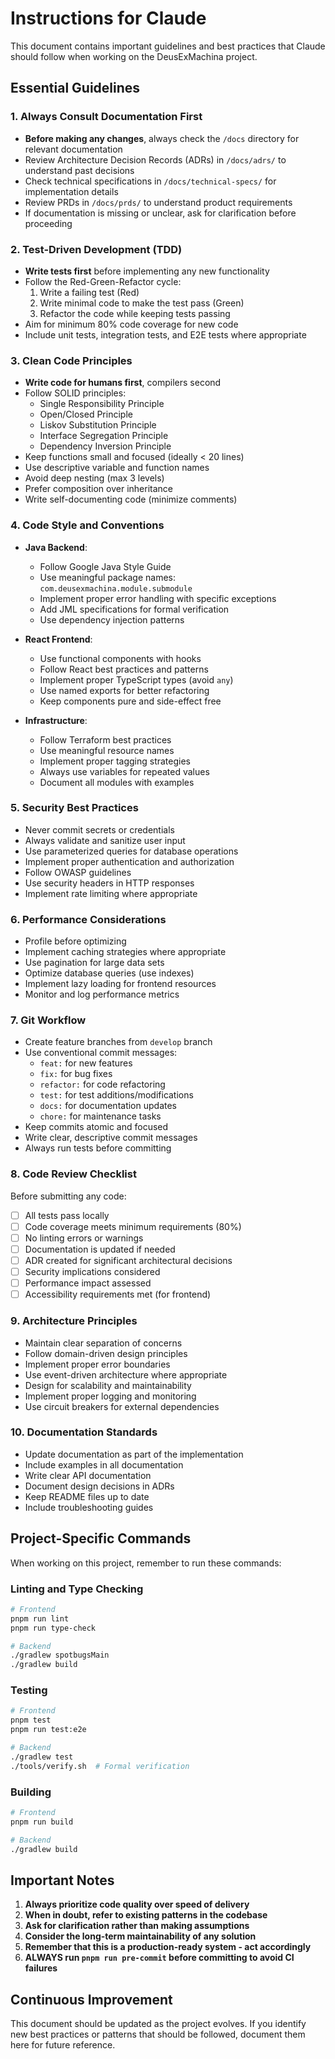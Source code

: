 # Instructions for Claude

This document contains important guidelines and best practices that Claude should follow when working on the DeusExMachina project.

## Essential Guidelines

### 1. Always Consult Documentation First
- **Before making any changes**, always check the `/docs` directory for relevant documentation
- Review Architecture Decision Records (ADRs) in `/docs/adrs/` to understand past decisions
- Check technical specifications in `/docs/technical-specs/` for implementation details
- Review PRDs in `/docs/prds/` to understand product requirements
- If documentation is missing or unclear, ask for clarification before proceeding

### 2. Test-Driven Development (TDD)
- **Write tests first** before implementing any new functionality
- Follow the Red-Green-Refactor cycle:
  1. Write a failing test (Red)
  2. Write minimal code to make the test pass (Green)
  3. Refactor the code while keeping tests passing
- Aim for minimum 80% code coverage for new code
- Include unit tests, integration tests, and E2E tests where appropriate

### 3. Clean Code Principles
- **Write code for humans first**, compilers second
- Follow SOLID principles:
  - Single Responsibility Principle
  - Open/Closed Principle
  - Liskov Substitution Principle
  - Interface Segregation Principle
  - Dependency Inversion Principle
- Keep functions small and focused (ideally < 20 lines)
- Use descriptive variable and function names
- Avoid deep nesting (max 3 levels)
- Prefer composition over inheritance
- Write self-documenting code (minimize comments)

### 4. Code Style and Conventions
- **Java Backend**:
  - Follow Google Java Style Guide
  - Use meaningful package names: `com.deusexmachina.module.submodule`
  - Implement proper error handling with specific exceptions
  - Add JML specifications for formal verification
  - Use dependency injection patterns
  
- **React Frontend**:
  - Use functional components with hooks
  - Follow React best practices and patterns
  - Implement proper TypeScript types (avoid `any`)
  - Use named exports for better refactoring
  - Keep components pure and side-effect free

- **Infrastructure**:
  - Follow Terraform best practices
  - Use meaningful resource names
  - Implement proper tagging strategies
  - Always use variables for repeated values
  - Document all modules with examples

### 5. Security Best Practices
- Never commit secrets or credentials
- Always validate and sanitize user input
- Use parameterized queries for database operations
- Implement proper authentication and authorization
- Follow OWASP guidelines
- Use security headers in HTTP responses
- Implement rate limiting where appropriate

### 6. Performance Considerations
- Profile before optimizing
- Implement caching strategies where appropriate
- Use pagination for large data sets
- Optimize database queries (use indexes)
- Implement lazy loading for frontend resources
- Monitor and log performance metrics

### 7. Git Workflow
- Create feature branches from `develop` branch
- Use conventional commit messages:
  - `feat:` for new features
  - `fix:` for bug fixes
  - `refactor:` for code refactoring
  - `test:` for test additions/modifications
  - `docs:` for documentation updates
  - `chore:` for maintenance tasks
- Keep commits atomic and focused
- Write clear, descriptive commit messages
- Always run tests before committing

### 8. Code Review Checklist
Before submitting any code:
- [ ] All tests pass locally
- [ ] Code coverage meets minimum requirements (80%)
- [ ] No linting errors or warnings
- [ ] Documentation is updated if needed
- [ ] ADR created for significant architectural decisions
- [ ] Security implications considered
- [ ] Performance impact assessed
- [ ] Accessibility requirements met (for frontend)

### 9. Architecture Principles
- Maintain clear separation of concerns
- Follow domain-driven design principles
- Implement proper error boundaries
- Use event-driven architecture where appropriate
- Design for scalability and maintainability
- Implement proper logging and monitoring
- Use circuit breakers for external dependencies

### 10. Documentation Standards
- Update documentation as part of the implementation
- Include examples in all documentation
- Write clear API documentation
- Document design decisions in ADRs
- Keep README files up to date
- Include troubleshooting guides

## Project-Specific Commands

When working on this project, remember to run these commands:

### Linting and Type Checking
```bash
# Frontend
pnpm run lint
pnpm run type-check

# Backend
./gradlew spotbugsMain
./gradlew build
```

### Testing
```bash
# Frontend
pnpm test
pnpm run test:e2e

# Backend
./gradlew test
./tools/verify.sh  # Formal verification
```

### Building
```bash
# Frontend
pnpm run build

# Backend
./gradlew build
```

## Important Notes

1. **Always prioritize code quality over speed of delivery**
2. **When in doubt, refer to existing patterns in the codebase**
3. **Ask for clarification rather than making assumptions**
4. **Consider the long-term maintainability of any solution**
5. **Remember that this is a production-ready system - act accordingly**
6. **ALWAYS run `pnpm run pre-commit` before committing to avoid CI failures**

## Continuous Improvement

This document should be updated as the project evolves. If you identify new best practices or patterns that should be followed, document them here for future reference.